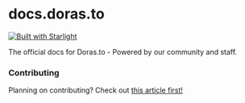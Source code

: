 # docs.doras.to

[![Built with Starlight](https://astro.badg.es/v2/built-with-starlight/tiny.svg)](https://starlight.astro.build)

The official docs for Doras.to - Powered by our community and staff.

### Contributing
Planning on contributing? Check out [this article first!](https://docs.doras.to/contributing/contribute-to-the-docs#writing-a-new-article)
